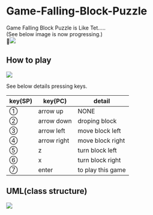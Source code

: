 # Game-Falling-Block-Puzzle
Game Falling Block Puzzle is Like Tet.....  
(See below image is now progressing.)  
![](https://user-images.githubusercontent.com/12569855/135569538-14fbb34c-9dd7-489d-8363-f16c45e6799e.png)

## How to play
![](https://user-images.githubusercontent.com/12569855/135570249-9afaf9bc-234e-48ea-9f0b-ced8b4f790cf.png)

See below details pressing keys.

|key(SP)|key(PC)|detail|
----|----|----
|①|arrow up|NONE|
|②|arrow down|droping block|
|③|arrow left|move block left|
|④|arrow right|move block right|
|⑤|z|turn block left|
|⑥|x|turn block right|
|⑦|enter|to play this game|

## UML(class structure)
![](https://user-images.githubusercontent.com/12569855/135568251-cffd7f75-265b-42e9-bf65-1d0a51be554b.png)
